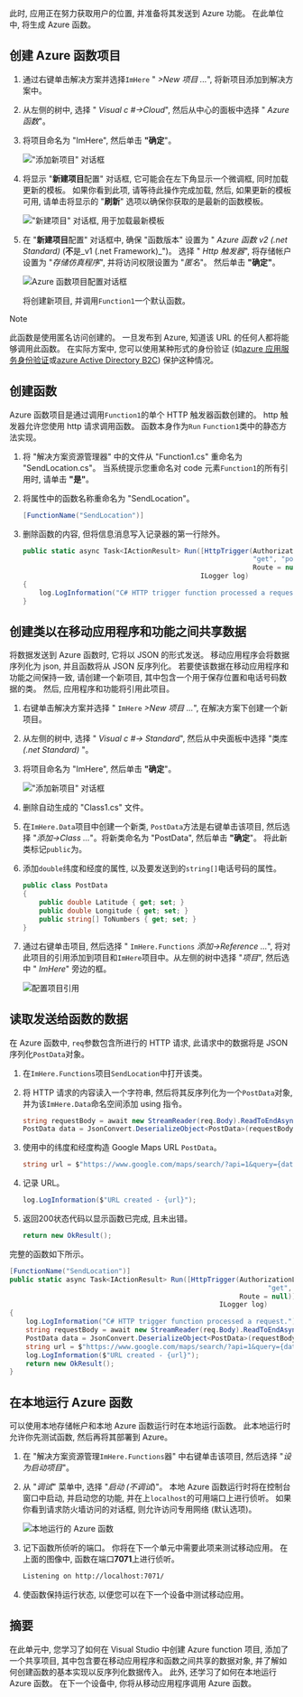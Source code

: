 此时, 应用正在努力获取用户的位置, 并准备将其发送到 Azure 功能。 在此单位中, 将生成 Azure 函数。

## <a name="create-an-azure-functions-project"></a>创建 Azure 函数项目

1. 通过右键单击解决方案并选择`ImHere` " *>New 项目 ...*", 将新项目添加到解决方案中。

1. 从左侧的树中, 选择 " *Visual c #->Cloud*", 然后从中心的面板中选择 " *Azure 函数*"。

1. 将项目命名为 "ImHere", 然后单击 **"确定**"。

    !["添加新项目" 对话框](../media/5-add-new-functions-project.png)

1. 将显示 "**新建项目**配置" 对话框, 它可能会在左下角显示一个微调框, 同时加载更新的模板。 如果你看到此项, 请等待此操作完成加载, 然后, 如果更新的模板可用, 请单击将显示的 "**刷新**" 选项以确保你获取的是最新的函数模板。

    !["新建项目" 对话框, 用于加载最新模板](../media/5-loading-templates.png)

1. 在 "**新建项目**配置" 对话框中, 确保 "函数版本" 设置为 " *Azure 函数 v2 (.net Standard)* (**不**是_v1 (.net Framework)_")。 选择 " *Http 触发器*", 将存储帐户设置为 "*存储仿真程序*", 并将访问权限设置为 "*匿名*"。 然后单击 **"确定"**。

    ![Azure 函数项目配置对话框](../media/5-configure-trigger.png)

    将创建新项目, 并调用`Function1`一个默认函数。

> [!NOTE]
> 此函数是使用匿名访问创建的。 一旦发布到 Azure, 知道该 URL 的任何人都将能够调用此函数。 在实际方案中, 您可以使用某种形式的身份验证 (如[azure 应用服务身份验证](https://docs.microsoft.com/azure/app-service/app-service-authentication-overview?azure-portal=true)或[azure Active Directory B2C](https://docs.microsoft.com/azure/active-directory-b2c?azure-portal=true)) 保护这种情况。

## <a name="create-the-function"></a>创建函数

Azure 函数项目是通过调用`Function1`的单个 HTTP 触发器函数创建的。 http 触发器允许您使用 http 请求调用函数。 函数本身作为`Run` `Function1`类中的静态方法实现。

1. 将 "解决方案资源管理器" 中的文件从 "Function1.cs" 重命名为 "SendLocation.cs"。 当系统提示您重命名对 code 元素`Function1`的所有引用时, 请单击 **"是"**。

1. 将属性中的函数名称重命名为 "SendLocation"。

    ```cs
    [FunctionName("SendLocation")]
    ```

1. 删除函数的内容, 但将信息消息写入记录器的第一行除外。

    ```cs
    public static async Task<IActionResult> Run([HttpTrigger(AuthorizationLevel.Anonymous,
                                                             "get", "post",
                                                             Route = null)]HttpRequestMessage req,
                                                ILogger log)
    {
        log.LogInformation("C# HTTP trigger function processed a request.");
    }
    ```

## <a name="create-a-class-to-share-data-between-the-mobile-app-and-function"></a>创建类以在移动应用程序和功能之间共享数据

将数据发送到 Azure 函数时, 它将以 JSON 的形式发送。 移动应用程序会将数据序列化为 json, 并且函数将从 JSON 反序列化。 若要使该数据在移动应用程序和功能之间保持一致, 请创建一个新项目, 其中包含一个用于保存位置和电话号码数据的类。 然后, 应用程序和功能将引用此项目。

1. 右键单击解决方案并选择 " `ImHere` *>New 项目 ...*", 在解决方案下创建一个新项目。

1. 从左侧的树中, 选择 " *Visual c #-> Standard*", 然后从中央面板中选择 "类库 *(.net Standard)* "。

1. 将项目命名为 "ImHere", 然后单击 **"确定**"。

    !["添加新项目" 对话框](../media/5-add-new-net-standard-project.png)

1. 删除自动生成的 "Class1.cs" 文件。

1. 在`ImHere.Data`项目中创建一个新类, `PostData`方法是右键单击该项目, 然后选择 "*添加->Class ...*"。将新类命名为 "PostData", 然后单击 **"确定**"。 将此新类标记`public`为。

1. 添加`double`纬度和经度的属性, 以及要发送到的`string[]`电话号码的属性。

    ```cs
    public class PostData
    {
        public double Latitude { get; set; }
        public double Longitude { get; set; }
        public string[] ToNumbers { get; set; }
    }
    ```

1. 通过右键单击项目, 然后选择 " `ImHere.Functions` *添加->Reference ...*", 将对此项目的引用添加到项目和`ImHere`项目中。从左侧的树中选择 "*项目*", 然后选中 " *ImHere*" 旁边的框。

    ![配置项目引用](../media/5-configure-project-references.png)

## <a name="read-the-data-sent-to-the-function"></a>读取发送给函数的数据

在 Azure 函数中, `req`参数包含所进行的 HTTP 请求, 此请求中的数据将是 JSON 序列化`PostData`对象。

1. 在`ImHere.Functions`项目`SendLocation`中打开该类。

1. 将 HTTP 请求的内容读入一个字符串, 然后将其反序列化为一个`PostData`对象, 并为该`ImHere.Data`命名空间添加 using 指令。

    ```cs
    string requestBody = await new StreamReader(req.Body).ReadToEndAsync();
    PostData data = JsonConvert.DeserializeObject<PostData>(requestBody);
    ```

1. 使用中的纬度和经度构造 Google Maps URL `PostData`。

   ```cs
   string url = $"https://www.google.com/maps/search/?api=1&query={data.Latitude},{data.Longitude}";
   ```

1. 记录 URL。

    ```cs
    log.LogInformation($"URL created - {url}");
    ```

1. 返回200状态代码以显示函数已完成, 且未出错。

    ```cs
    return new OkResult();
    ```

完整的函数如下所示。

```cs
[FunctionName("SendLocation")]
public static async Task<IActionResult> Run([HttpTrigger(AuthorizationLevel.Anonymous,
                                                                "get", "post",
                                                         Route = null)]HttpRequest req,
                                                    ILogger log)
{
    log.LogInformation("C# HTTP trigger function processed a request.");
    string requestBody = await new StreamReader(req.Body).ReadToEndAsync();
    PostData data = JsonConvert.DeserializeObject<PostData>(requestBody);
    string url = $"https://www.google.com/maps/search/?api=1&query={data.Latitude},{data.Longitude}";
    log.LogInformation($"URL created - {url}");
    return new OkResult();
}
```

## <a name="run-the-azure-function-locally"></a>在本地运行 Azure 函数

可以使用本地存储帐户和本地 Azure 函数运行时在本地运行函数。 此本地运行时允许你先测试函数, 然后再将其部署到 Azure。

1. 在 "解决方案资源管理`ImHere.Functions`器" 中右键单击该项目, 然后选择 "*设为启动项目*"。

1. 从 "*调试*" 菜单中, 选择 "*启动 (不调试*)"。 本地 Azure 函数运行时将在控制台窗口中启动, 并启动您的功能, 并在上`localhost`的可用端口上进行侦听。 如果你看到请求防火墙访问的对话框, 则允许访问专用网络 (默认选项)。

    ![本地运行的 Azure 函数](../media/5-function-running-locally.png)

1. 记下函数所侦听的端口。 你将在下一个单元中需要此项来测试移动应用。 在上面的图像中, 函数在端口**7071**上进行侦听。

    ```sh
    Listening on http://localhost:7071/
    ```

1. 使函数保持运行状态, 以便您可以在下一个设备中测试移动应用。

## <a name="summary"></a>摘要

在此单元中, 您学习了如何在 Visual Studio 中创建 Azure function 项目, 添加了一个共享项目, 其中包含要在移动应用程序和函数之间共享的数据对象, 并了解如何创建函数的基本实现以反序列化数据传入。 此外, 还学习了如何在本地运行 Azure 函数。 在下一个设备中, 你将从移动应用程序调用 Azure 函数。